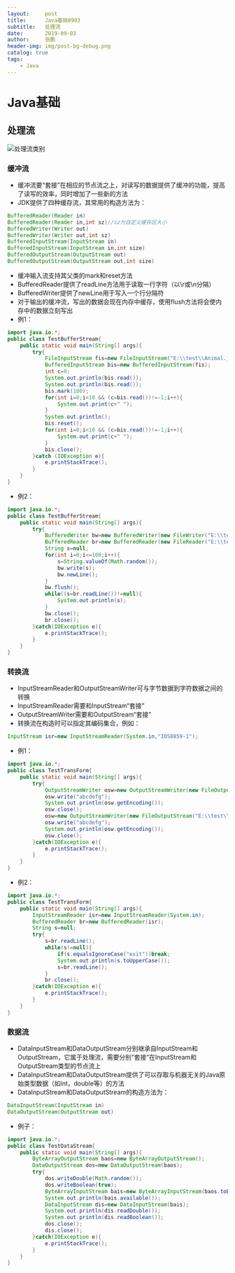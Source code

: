 ```yaml
---
layout:     post 
title:      Java基础0903
subtitle:   处理流
date:       2019-09-03
author:     张鹏
header-img: img/post-bg-debug.png
catalog: true   
tags:                         
    - Java
---
```


# Java基础

## 处理流

![处理流类别](https://github.com/Jokerboozp/Jokerboozp.github.io/raw/master/img/%E6%89%B9%E6%B3%A8%202019-09-03%20084141.png)

### 缓冲流

- 缓冲流要“套接”在相应的节点流之上，对读写的数据提供了缓冲的功能，提高了读写的效率，同时增加了一些新的方法
- JDK提供了四种缓存流，其常用的构造方法为：

```java
BufferedReader(Reader in)
BufferedReader(Reader in,int sz)//sz为自定义缓存区大小
BufferedWriter(Writer out)
BufferedWriter(Writer out,int sz)
BufferedInputStream(InputStream in)
BufferedInputStream(InputStream in,int size)
BufferedOutputStream(OutputStream out)
BufferedOutputStream(OutputStream out,int size)
```

- 缓冲输入流支持其父类的mark和reset方法
- BufferedReader提供了readLine方法用于读取一行字符（以\r或\n分隔）
- BufferedWriter提供了newLine用于写入一个行分隔符
- 对于输出的缓冲流，写出的数据会现在内存中缓存，使用flush方法将会使内存中的数据立刻写出
- 例1：

```java
import java.io.*;
public class TestBufferStream{
    public static void main(String[] args){
        try{
            FileInputStream fis=new FileInputStream("E:\\test\\Animal.java");
            BufferedInputStream bis=new BufferedInputStream(fis);
            int c=0;
            System.out.println(bis.read());
            System.out.println(bis.read());
            bis.mark(100);
            for(int i=0;i<10 && (c=bis.read())!=-1;i++){
                System.out.print(c+" ");
            }
            System.out.println();
            bis.reset();
            for(int i=0;i<10 && (c=bis.read())!=-1;i++){
                System.out.print(c+" ");
            }
            bis.close();
        }catch (IOException e){
            e.printStackTrace();
        }
    }
}
```

- 例2：

```java
import java.io.*;
public class TestBufferStream{
    public static void main(String[] args){
        try{
            BufferedWriter bw=new BufferedWriter(new FileWriter("E:\\test\\Animal.java"));
            BufferedReader br=new BufferedReader(new FileReader("E:\\test\\Animal.java"));
            String s=null;
            for(int i=0;i<=100;i++){
                s=String.valueOf(Math.random());
                bw.write(s);
                bw.newLine();
            }
            bw.flush();
            while((s=br.readLine())!=null){
                System.out.println(s);
            }
            bw.close();
            br.close();
        }catch(IOException e){
            e.printStackTrace();
        }
    }
}
```

### 转换流

- InputStreamReader和OutputStreamWriter可与字节数据到字符数据之间的转换
- InputStreamReader需要和InputStream“套接”
- OutputStreamWriter需要和OutputStream“套接”
- 转换流在构造时可以指定其编码集合，例如：

```java
InputStream isr=new InputStreamReader(System.in,"IOS8859-1");
```
- 例1：

```java
import java.io.*;
public class TestTransForm{
    public static void main(String[] args){
        try{
            OutputStreamWriter osw=new OutputStreamWriter(new FileOutputStream("E:\\test\\Animal.java"));
            osw.write("abcdefg");
            System.out.println(osw.getEncoding());
            osw.close();
            osw=new OutputStreamWriter(new FileOutputStream("E:\\test\\Animal.java",true),"ISO8859-1");//在文件后添加，而不是直接覆盖以前拥有的
            osw.write("abcdefg");
            System.out.println(osw.getEncoding());
            osw.close();
        }catch(IOException e){
            e.printStackTrace();
        }
    }
}
```
- 例2：

```java
import java.io.*;
public class TestTransForm{
    public static void main(String[] args){
        InputStreamReader isr=new InputStreamReader(System.in);
        BufferedReader br=new BufferedReader(isr);
        String s=null;
        try{
            s=br.readLine();
            while(s!=null){
                if(s.equalsIgnoreCase("exit"))break;
                System.out.println(s.toUpperCase());
                s=br.readLine();
            }
            br.close();
        }catch(IOException e){
            e.printStackTrace();
        }
    }
}
```

### 数据流

- DataInputStream和DataOutputStream分别继承自InputStream和OutputStream，它属于处理流，需要分别“套接”在InputStream和OutputStream类型的节点流上
- DataInputStream和DataOutputStream提供了可以存取与机器无关的Java原始类型数据（如int，double等）的方法
- DataInputStream和DataOutputStream的构造方法为：

```java
DataInputStream(InputStream in)
DataOutputStream(OutputStream out)
```
- 例子：

```java
import java.io.*;
public class TestDataStream{
    public static void main(String[] args){
        ByteArrayOutputStream baos=new ByteArrayOutputStream();
        DataOutputStream dos=new DataOutputStream(baos);
        try{
            dos.writeDouble(Math.random());
            dos.writeBoolean(true);
            ByteArrayInputStream bais=new ByteArrayInputStream(baos.toByteArray());
            System.out.println(bais.available());
            DataInputStream dis=new DataInputStream(bais);
            System.out.println(dis.readDouble());
            System.out.println(dis.readBoolean());
            dos.close();
            dis.close();
        }catch(IOException e){
            e.printStackTrace();
        }
    }
}
```